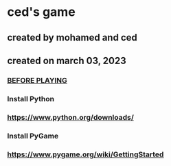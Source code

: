 # ced's game
## created by mohamed and ced
## created on march 03, 2023

### <u>BEFORE PLAYING</u>
### Install Python
### https://www.python.org/downloads/

### Install PyGame
### https://www.pygame.org/wiki/GettingStarted